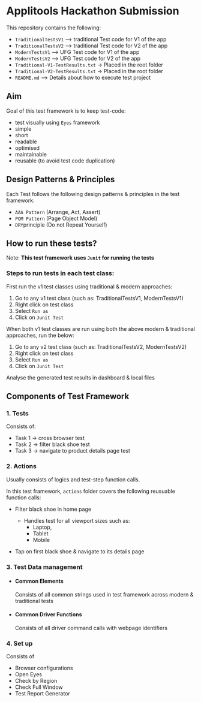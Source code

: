 # Applitools Hackathon Submission

This repository contains the following:
- `TraditionalTestsV1`  —> traditional Test code for V1 of the app
- `TraditionalTestsV2`  —> traditional Test code for V2 of the app 
- `ModernTestsV1`     —> UFG Test code for V1 of the app 
- `ModernTestsV2`      —> UFG Test code for V2 of the app 
- `Traditional-V1-TestResults.txt`  -> Placed in the root folder
- `Traditional-V2-TestResults.txt`  -> Placed in the root folder
- `README.md` –> Details about how to execute test project 

## Aim

Goal of this test framework is to keep test-code:
- test visually using `Eyes` framework
- simple
- short
- readable
- optimised
- maintainable
- reusable (to avoid test code duplication)

## Design Patterns & Principles

Each Test follows the following design patterns & principles in the test framework:
- `AAA Pattern` (Arrange, Act, Assert)
- `POM Pattern` (Page Object Model)
- `DRY`principle (Do not Repeat Yourself)

## How to run these tests?

Note: 
**This test framework uses `Junit` for running the tests**

### Steps to run tests in each test class:

First run the v1 test classes using traditional & modern approaches:

 1. Go to any v1 test class (such as: TraditionalTestsV1, ModernTestsV1) 
 2. Right click on test class 
 3. Select `Run as` 
 4. Click on `Junit Test`

When both v1 test classes are run using both the above modern & traditional approaches, run the below: 

 1. Go to any v2 test class (such as: TraditionalTestsV2, ModernTestsV2) 
 2. Right click on test class 
 3. Select `Run as` 
 4. Click on `Junit Test`

Analyse the generated test results in dashboard & local files

## Components of Test Framework

### 1. Tests

Consists of:
- Task 1 -> cross browser test
- Task 2 -> filter black shoe test
- Task 3 -> navigate to product details page test

### 2. Actions 

Usually consists of logics and test-step function calls.

In this test framework, `actions` folder covers the following reusuable function calls:

- Filter black shoe in home page 
  - Handles test for all viewport sizes such as: 
    - Laptop, 
    - Tablet  
    - Mobile
    
- Tap on first black shoe & navigate to its details page

### 3. Test Data management

- #### Common Elements
  Consists of all common strings used in test framework across modern & traditional tests

- #### Common Driver Functions
  Consists of all driver command calls with webpage identifiers

### 4. Set up 

Consists of 

- Browser configurations 
- Open Eyes  
- Check by Region
- Check Full Window
- Test Report Generator

